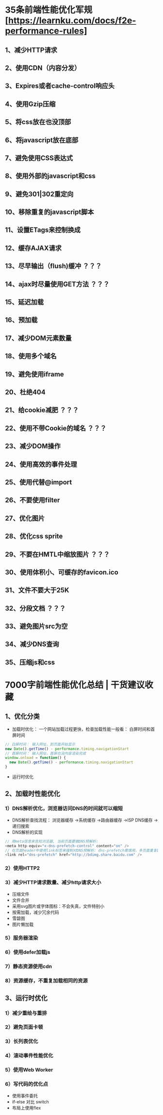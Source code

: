 # 35条前端性能优化军规[https://learnku.com/docs/f2e-performance-rules]
## 1、减少HTTP请求
## 2、使用CDN（内容分发）
## 3、Expires或者cache-control响应头
## 4、使用Gzip压缩
## 5、将css放在也没顶部
## 6、将javascript放在底部
## 7、避免使用CSS表达式
## 8、使用外部的javascript和css
## 9、避免301|302重定向
## 10、移除重复的javascript脚本
## 11、设置ETags来控制换成
## 12、缓存AJAX请求
## 13、尽早输出（flush)缓冲 ？？？
## 14、ajax时尽量使用GET方法 ？？？
## 15、延迟加载
## 16、预加载
## 17、减少DOM元素数量
## 18、使用多个域名
## 19、避免使用iframe
## 20、杜绝404
## 21、给cookie减肥 ？？？
## 22、使用不带Cookie的域名 ？？？
## 23、减少DOM操作
## 24、使用高效的事件处理
## 25、使用<link>代替@import
## 26、不要使用filter
## 27、优化图片
## 28、优化css sprite
## 29、不要在HMTL中缩放图片 ？？？
## 30、使用体积小、可缓存的favicon.ico
## 31、文件不要大于25K
## 32、分段文档 ？？？
## 33、避免图片src为空
## 34、减少DNS查询
## 35、压缩js和css

# 7000字前端性能优化总结 | 干货建议收藏
## 1、优化分类
- 加载时优化： 一个网站加载过程更快，检查加载性能一般看： 白屏时间和首屏时间
```js
// 白屏时间： 输入网址，到页面开始显示
new Date().getTime() - performance.timing.navigationStart
// 首屏时间： 输入网址，首屏也没内容渲染完成
window.onload = function() {
  new Date().getTime() - performance.timing.navigationStart
}

```
- 运行时优化

## 2、加载时性能优化
### 1）DNS解析优化，浏览器访问DNS的时间就可以缩短
- DNS解析查找流程： 浏览器缓存 ->系统缓存 ->路由器缓存 ->ISP DNS缓存 ->递归搜索
- DNS解析的实现
```js
// 用meta信息来告知浏览器, 当前页面要做DNS预解析:
<meta http-equiv="x-dns-prefetch-control" content="on" />
// 在页面header中使用link标签来强制对DNS预解析: dns-prefetch需慎用，多页面重复DNS预解析会增加重复DNS查询次数。
<link rel="dns-prefetch" href="http://bdimg.share.baidu.com" />
```
### 2）使用HTTP2
### 3）减少HTTP请求数量、减少http请求大小
- 压缩文件
- 文件合并
- 采用svg图片或字体图标：不会失真，文件特别小
- 按需加载，减少冗余代码
- 雪碧图
- 图片懒加载
### 5）服务器渲染
### 6）使用defer加载js
### 7）静态资源使用cdn
### 8）资源缓存，不重复加载相同的资源

## 3、运行时优化
### 1）减少重绘与重排
### 2）避免页面卡顿
### 3）长列表优化
### 4）滚动事件性能优化
### 5）使用Web Worker
### 6）写代码的优化点
- 使用事件委托
- if-else 对比 switch
- 布局上使用flex
